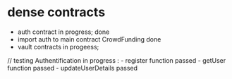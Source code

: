 # dense contracts
- auth contract in progress;  done
- import auth to main contract CrowdFunding  done
- vault contracts in progeess; 


// testing  Authentification in progress : 
    - register function passed 
    - getUser function passed
    - updateUserDetails passed
